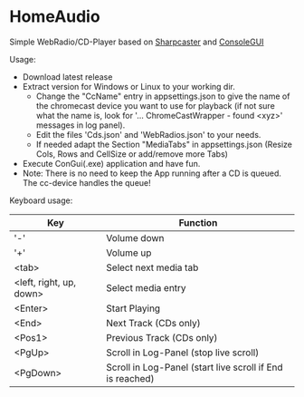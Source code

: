 # HomeAudio
Simple WebRadio/CD-Player based on [Sharpcaster](https://github.com/Tapanila/SharpCaster/) and [ConsoleGUI](https://github.com/TomaszRewak/C-sharp-console-gui-framework)

Usage:
* Download latest release
* Extract version for Windows or Linux to your working dir.
  * Change the "CcName" entry in appsettings.json to give the name of the chromecast device you want to use for playback (if not sure what the name is, look for '... ChromeCastWrapper - found \<xyz\>' messages in log panel).
  * Edit the files 'Cds.json' and 'WebRadios.json' to your needs.
  * If needed adapt the Section "MediaTabs" in appsettings.json (Resize Cols, Rows and CellSize or add/remove more Tabs)
* Execute ConGui(.exe) application and have fun.
* Note: There is no need to keep the App running after a CD is queued. The cc-device handles the queue!


Keyboard usage:

Key | Function 
--- | --- 
'-' | Volume down 
'+' | Volume up
\<tab\> | Select next media tab
\<left, right, up, down\> | Select media entry
\<Enter\> | Start Playing
\<End\> | Next Track (CDs only)
\<Pos1\> | Previous Track (CDs only)
\<PgUp\> | Scroll in Log-Panel (stop live scroll)
\<PgDown\> | Scroll in Log-Panel (start live scroll if End is reached)
 
  
  
